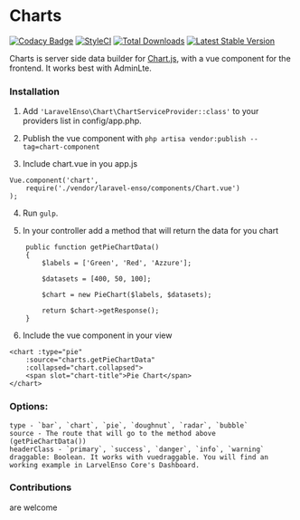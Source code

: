 # Charts
[![Codacy Badge](https://api.codacy.com/project/badge/Grade/aa6c0917f8c6425f87eb94c01d84b2f8)](https://www.codacy.com/app/laravel-enso/Charts?utm_source=github.com&amp;utm_medium=referral&amp;utm_content=laravel-enso/Charts&amp;utm_campaign=Badge_Grade)
[![StyleCI](https://styleci.io/repos/85484767/shield?branch=master)](https://styleci.io/repos/85484767)
[![Total Downloads](https://poser.pugx.org/laravel-enso/charts/downloads)](https://packagist.org/packages/laravel-enso/charts)
[![Latest Stable Version](https://poser.pugx.org/laravel-enso/charts/version)](https://packagist.org/packages/laravel-enso/charts)

Charts is server side data builder for [Chart.js](http://www.chartjs.org), with a vue component for the frontend. It works best with AdminLte.

### Installation

1. Add `'LaravelEnso\Chart\ChartServiceProvider::class'` to your providers list in config/app.php.

2. Publish the vue component with `php artisa vendor:publish --tag=chart-component`

3. Include chart.vue in you app.js

```
Vue.component('chart',
	require('./vendor/laravel-enso/components/Chart.vue')
);
```

4. Run `gulp`.

5. In your controller add a method that will return the data for you chart

```
	public function getPieChartData()
    {
        $labels = ['Green', 'Red', 'Azzure'];

        $datasets = [400, 50, 100];

        $chart = new PieChart($labels, $datasets);

        return $chart->getResponse();
    }
```

6. Include the vue component in your view

```
<chart :type="pie"
	:source="charts.getPieChartData"
	:collapsed="chart.collapsed">
	<span slot="chart-title">Pie Chart</span>
</chart>
```

### Options:

	type - `bar`, `chart`, `pie`, `doughnut`, `radar`, `bubble`
	source - The route that will go to the method above (getPieChartData())
	headerClass - `primary`, `success`, `danger`, `info`, `warning`
	draggable: Boolean. It works with vuedraggable. You will find an working example in LarvelEnso Core's Dashboard.

### Contributions

are welcome
